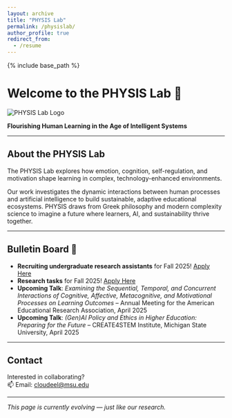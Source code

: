 ```yaml
---
layout: archive
title: "PHYSIS Lab"
permalink: /physislab/
author_profile: true
redirect_from:
  - /resume
---
```


{% include base_path %}

# Welcome to the PHYSIS Lab 🌿

![PHYSIS Lab Logo](/assets/images/Physis_lab_logo.png)

**Flourishing Human Learning in the Age of Intelligent Systems**

---

## About the PHYSIS Lab

The PHYSIS Lab explores how emotion, cognition, self-regulation, and motivation shape learning in complex, technology-enhanced environments.

Our work investigates the dynamic interactions between human processes and artificial intelligence to build sustainable, adaptive educational ecosystems. PHYSIS draws from Greek philosophy and modern complexity science to imagine a future where learners, AI, and sustainability thrive together.

---

## Bulletin Board 📌

- **Recruiting undergraduate research assistants** for Fall 2025! [Apply Here](#)
- **Research tasks** for Fall 2025! [Apply Here](#)
- **Upcoming Talk**: *Examining the Sequential, Temporal, and Concurrent Interactions of Cognitive, Affective, Metacognitive, and Motivational Processes on Learning Outcomes* – Annual Meeting for the American Educational Research Association, April 2025
- **Upcoming Talk**: *(Gen)AI Policy and Ethics in Higher Education: Preparing for the Future* – CREATE4STEM Institute, Michigan State University, April 2025

---

## Contact

Interested in collaborating?  
📫 Email: [cloudeel@msu.edu](mailto:cloudeel@msu.edu)

---

_This page is currently evolving — just like our research._
